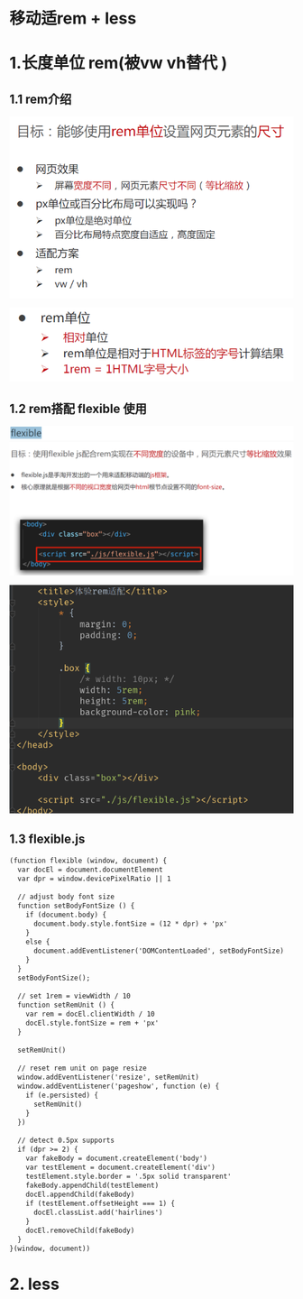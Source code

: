 # 移动适rem + less

# 1.长度单位 rem(被vw vh替代 )

## 1.1  rem介绍

![image-20220420153857709](../../图片/image-20220420153857709.png)

![image-20220420153919031](../../图片/image-20220420153919031.png)

## 1.2 rem搭配 flexible 使用

![image-20220420154148747](../../图片/image-20220420154148747.png)

![image-20220420154403153](../../图片/image-20220420154403153.png)

## 1.3  flexible.js  

```
(function flexible (window, document) {
  var docEl = document.documentElement
  var dpr = window.devicePixelRatio || 1

  // adjust body font size
  function setBodyFontSize () {
    if (document.body) {
      document.body.style.fontSize = (12 * dpr) + 'px'
    }
    else {
      document.addEventListener('DOMContentLoaded', setBodyFontSize)
    }
  }
  setBodyFontSize();

  // set 1rem = viewWidth / 10
  function setRemUnit () {
    var rem = docEl.clientWidth / 10
    docEl.style.fontSize = rem + 'px'
  }

  setRemUnit()

  // reset rem unit on page resize
  window.addEventListener('resize', setRemUnit)
  window.addEventListener('pageshow', function (e) {
    if (e.persisted) {
      setRemUnit()
    }
  })

  // detect 0.5px supports
  if (dpr >= 2) {
    var fakeBody = document.createElement('body')
    var testElement = document.createElement('div')
    testElement.style.border = '.5px solid transparent'
    fakeBody.appendChild(testElement)
    docEl.appendChild(fakeBody)
    if (testElement.offsetHeight === 1) {
      docEl.classList.add('hairlines')
    }
    docEl.removeChild(fakeBody)
  }
}(window, document))
```

# 2. less

